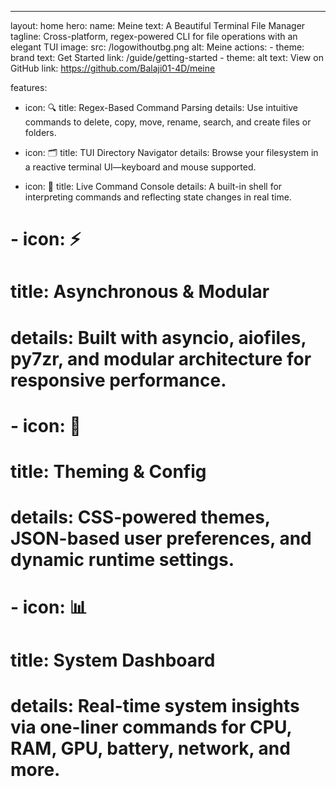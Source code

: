 ---
layout: home
hero:
  name: Meine
  text: A Beautiful Terminal File Manager
  tagline: Cross-platform, regex-powered CLI for file operations with an elegant TUI
  image:
    src: /logowithoutbg.png
    alt: Meine
  actions:
    - theme: brand
      text: Get Started
      link: /guide/getting-started
    - theme: alt
      text: View on GitHub
      link: https://github.com/Balaji01-4D/meine

features:
  - icon: 🔍
    title: Regex-Based Command Parsing
    details: Use intuitive commands to delete, copy, move, rename, search, and create files or folders.

  - icon: 🗂️
    title: TUI Directory Navigator
    details: Browse your filesystem in a reactive terminal UI—keyboard and mouse supported.

  - icon: 💬
    title: Live Command Console
    details: A built-in shell for interpreting commands and reflecting state changes in real time.

  # - icon: ⚡
  #   title: Asynchronous & Modular
  #   details: Built with asyncio, aiofiles, py7zr, and modular architecture for responsive performance.

  # - icon: 🎨
  #   title: Theming & Config
  #   details: CSS-powered themes, JSON-based user preferences, and dynamic runtime settings.

  # - icon: 📊
  #   title: System Dashboard
  #   details: Real-time system insights via one-liner commands for CPU, RAM, GPU, battery, network, and more.
